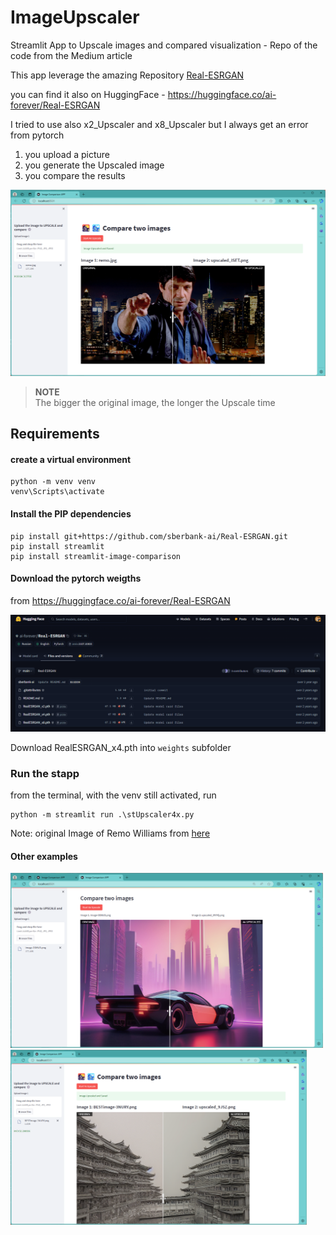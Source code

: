 # ImageUpscaler


Streamlit App to Upscale images and compared visualization - Repo of the code from the Medium article 

This app leverage the amazing Repository [Real-ESRGAN](https://github.com/ai-forever/Real-ESRGAN)

you can find it also on HuggingFace - https://huggingface.co/ai-forever/Real-ESRGAN

I tried to use also x2_Upscaler and x8_Upscaler but I always get an error from pytorch


1. you upload a picture
2. you generate the Upscaled image
3. you compare the results

<img src="https://github.com/fabiomatricardi/ImageUpscaler/raw/main/STAPP_Upscaler_Running_000.png" width=900>

> **NOTE**<br>
> The bigger the original image, the longer the Upscale time

## Requirements

#### create a virtual environment
```
python -m venv venv
venv\Scripts\activate
```

#### Install the PIP dependencies
```
pip install git+https://github.com/sberbank-ai/Real-ESRGAN.git
pip install streamlit
pip install streamlit-image-comparison
```

#### Download the pytorch weigths

from https://huggingface.co/ai-forever/Real-ESRGAN

<img src="https://github.com/fabiomatricardi/ImageUpscaler/raw/main/HuggingFaceRepo.png" width=700>

Download RealESRGAN_x4.pth into `weights` subfolder


### Run the stapp

from the terminal, with the venv still activated, run
```
python -m streamlit run .\stUpscaler4x.py
```

Note: original Image of Remo Williams from [here](https://www.hometheaterforum.com/wp-content/uploads/2016/10/remowilliamtop.jpg)


#### Other examples

<img src="https://github.com/fabiomatricardi/ImageUpscaler/raw/main/STAPP_Upscaler_Running.png" height=280><img src="https://github.com/fabiomatricardi/ImageUpscaler/raw/main/STAPP_Upscaler_Running1.png" height=280>

